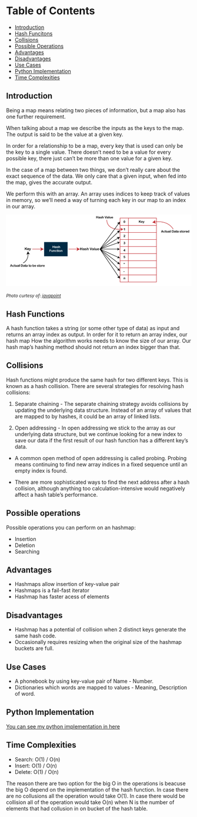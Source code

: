 # Table of Contents

- [Introduction](#introduction)
- [Hash Funcitons](#hash-functions)
- [Collisions](#collisions)
- [Possible Operations](#possible-operations)
- [Advantages](#advantages)
- [Disadvantages](#disadvantages)
- [Use Cases](#use-cases)
- [Python Implementation](#python-implementation)
- [Time Complexities](#time-complexities)
## Introduction

Being a map means relating two pieces of information, but a map also has one further requirement.

When talking about a map we describe the inputs as the keys to the map. The output is said to be the value at a given key.

In order for a relationship to be a map, every key that is used can only be the key to a single value. There doesn’t need to be a value for every possible key, there just can’t be more than one value for a given key.

In the case of a map between two things, we don’t really care about the exact sequence of the data. We only care that a given input, when fed into the map, gives the accurate output.

We perform this with an array. An array uses indices to keep track of values in memory, so we’ll need a way of turning each key in our map to an index in our array.

![hash_map](hash_map.png)

<small>_Photo curtesy of: [javapoint](https://www.javatpoint.com/hash-table)_</small>

## Hash Functions

A hash function takes a string (or some other type of data) as input and returns an array index as output. In order for it to return an array index, our hash map How the algorithm works needs to know the size of our array. Our hash map’s hashing method should not return an index bigger than that.

## Collisions

Hash functions might produce the same hash for two different keys. This is known as a hash collision. There are several strategies for resolving hash collisions:

1. Separate chaining - The separate chaining strategy avoids collisions by updating the underlying data structure. Instead of an array of values that are mapped to by hashes, it could be an array of linked lists.

2. Open addressing - In open addressing we stick to the array as our underlying data structure, but we continue looking for a new index to save our data if the first result of our hash function has a different key’s data.

- A common open method of open addressing is called probing. Probing means continuing to find new array indices in a fixed sequence until an empty index is found.

- There are more sophisticated ways to find the next address after a hash collision, although anything too calculation-intensive would negatively affect a hash table’s performance.

## Possible operations
Possible operations you can perform on an hashmap: 
- Insertion
- Deletion
- Searching

## Advantages
- Hashmaps allow insertion of key-value pair
- Hashmaps is a fail-fast iterator
- Hashmap has faster acess of elements
## Disadvantages
- Hashmap has a potential of collision when 2 distinct keys generate the same hash code.
- Occasionally requires resizing when the original size of the hashmap buckets are full.

## Use Cases
- A phonebook by using key-value pair of Name - Number.
- Dictionaries which words are mapped to values - Meaning, Description of word.
## Python Implementation

[You can see my python implementation in here](./hash_map.py)

## Time Complexities

- Search: O(1) / O(n)
- Insert: O(1) / O(n)
- Delete: O(1) / O(n)

The reason there are two option for the big O in the operations is beacuse the big O depend on the implementation of the hash function. In case there are no collusions all the operation would take O(1). 
In case there would be collision all of the operation would take O(n) when N is the number of elements that had collusion in on bucket of the hash table.
